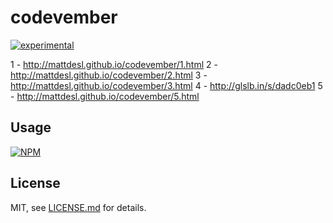 # codevember

[![experimental](http://badges.github.io/stability-badges/dist/experimental.svg)](http://github.com/badges/stability-badges)

1 - http://mattdesl.github.io/codevember/1.html
2 - http://mattdesl.github.io/codevember/2.html
3 - http://mattdesl.github.io/codevember/3.html
4 - http://glslb.in/s/dadc0eb1
5 - http://mattdesl.github.io/codevember/5.html

## Usage

[![NPM](https://nodei.co/npm/codevember.png)](https://www.npmjs.com/package/codevember)

## License

MIT, see [LICENSE.md](http://github.com/mattdesl/codevember/blob/master/LICENSE.md) for details.
